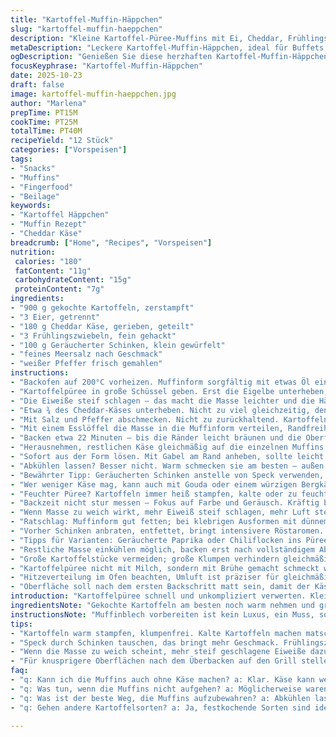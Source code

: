 ```yaml
---
title: "Kartoffel-Muffin-Häppchen"
slug: "kartoffel-muffin-haeppchen"
description: "Kleine Kartoffel-Püree-Muffins mit Ei, Cheddar, Frühlingszwiebeln und knusprigem Speck. Gebacken im Muffinblech, oben mit Käse überbacken. Die Menge an Käse wurde leicht reduziert, Eiweiß getrennt zugefügt für mehr Bindung. Speck durch Geräucherten Schinken ersetzt, der intensiver schmeckt. Backzeit etwas verlängert, bis die Ränder leicht goldbraun und fest sind. Einfach mit einer Gabel aus der Form lösen. Perfekt als Snack, Beilage oder Partyhäppchen."
metaDescription: "Leckere Kartoffel-Muffin-Häppchen, ideal für Buffets oder als Snack. Außen knusprig, innen cremig mit Cheddar und Schinken."
ogDescription: "Genießen Sie diese herzhaften Kartoffel-Muffin-Häppchen mit Cheddar und Geräuchertem Schinken, perfekt für jeden Anlass."
focusKeyphrase: "Kartoffel-Muffin-Häppchen"
date: 2025-10-23
draft: false
image: kartoffel-muffin-haeppchen.jpg
author: "Marlena"
prepTime: PT15M
cookTime: PT25M
totalTime: PT40M
recipeYield: "12 Stück"
categories: ["Vorspeisen"]
tags:
- "Snacks"
- "Muffins"
- "Fingerfood"
- "Beilage"
keywords:
- "Kartoffel Häppchen"
- "Muffin Rezept"
- "Cheddar Käse"
breadcrumb: ["Home", "Recipes", "Vorspeisen"]
nutrition: 
 calories: "180"
 fatContent: "11g"
 carbohydrateContent: "15g"
 proteinContent: "7g"
ingredients:
- "900 g gekochte Kartoffeln, zerstampft"
- "3 Eier, getrennt"
- "180 g Cheddar Käse, gerieben, geteilt"
- "3 Frühlingszwiebeln, fein gehackt"
- "100 g Geräucherter Schinken, klein gewürfelt"
- "feines Meersalz nach Geschmack"
- "weißer Pfeffer frisch gemahlen"
instructions:
- "Backofen auf 200°C vorheizen. Muffinform sorgfältig mit etwas Öl einsprühen; zu wenig Fett macht spätes Kleben unerträglich."
- "Kartoffelpüree in große Schüssel geben. Erst die Eigelbe unterheben, gibt reichlich Bindung, dann Frühlingszwiebeln und Schinken zugeben. Zügig mischen, um Kloßbildung zu vermeiden."
- "Die Eiweiße steif schlagen — das macht die Masse leichter und die Häppchen fluffiger. Vorsichtig unterziehen, sonst geht die Luft verloren."
- "Etwa ¾ des Cheddar-Käses unterheben. Nicht zu viel gleichzeitig, denn zu viel Käse macht Masse zu weich und führt zu Durchweichen während des Backens."
- "Mit Salz und Pfeffer abschmecken. Nicht zu zurückhaltend. Kartoffeln brauchen den penetranten Kick, sonst schmeckt die Mischung fade."
- "Mit einem Esslöffel die Masse in die Muffinform verteilen, Randfreiheit behalten — sonst kriegt man den Häppchen nachher keinen Halt mehr."
- "Backen etwa 22 Minuten — bis die Ränder leicht bräunen und die Oberflächen matt werden. Tipp: schön knisterndes Geräusch beim Herausnehmen, wenn das Innerste fest ist."
- "Herausnehmen, restlichen Käse gleichmäßig auf die einzelnen Muffins streuen. Schnell zurück in den Ofen, nur noch 3 Minuten, bis der Käse schmilzt und Blasen wirft."
- "Sofort aus der Form lösen. Mit Gabel am Rand anheben, sollte leicht rausgehen. Klappt das nicht, nicht mit Gewalt ziehen, sondern kurz nochmal rein, Wärme hilft."
- "Abkühlen lassen? Besser nicht. Warm schmecken sie am besten — außen zart-kross, innen cremig. Reste halten sich gut, leicht aufzuwärmen in Pfanne mit Deckel."
- "Bewährter Tipp: Geräucherten Schinken anstelle von Speck verwenden, gibt aromatische Tiefe, ohne zu fett zu sein."
- "Wer weniger Käse mag, kann auch mit Gouda oder einem würzigen Bergkäse experimentieren, der verwandelt Textur und Geschmack beträchtlich."
- "Feuchter Püree? Kartoffeln immer heiß stampfen, kalte oder zu feuchte Kartoffeln geben matschige Häppchen, das Timing beim Ausbacken leidet."
- "Backzeit nicht stur messen — Fokus auf Farbe und Geräusch. Kräftig bräunen darf nicht fehlen. Zu hell = roh in der Mitte; zu dunkel → bitter."
- "Wenn Masse zu weich wirkt, mehr Eiweiß steif schlagen, mehr Luft stellt die Festigkeit wieder her."
- "Ratschlag: Muffinform gut fetten; bei klebrigen Ausformen mit dünnem Messer oder Silikonschaber vorsichtig an den Rändern lösen."
- "Vorher Schinken anbraten, entfettet, bringt intensivere Röstaromen. Roh rein wirft Fett, macht Muffins schwammig."
- "Tipps für Varianten: Geräucherte Paprika oder Chiliflocken ins Püree einrühren — wärmt Geschmack auf. Wer`s mediterraner mag, Olivenöl statt Öl zum Einfetten verwenden."
- "Restliche Masse einkühlen möglich, backen erst nach vollständigem Abkühlen. Ergibt kompaktere Haftung, leichter zu verarbeiten."
- "Große Kartoffelstücke vermeiden; große Klumpen verhindern gleichmäßige Backentwicklung."
- "Kartoffelpüree nicht mit Milch, sondern mit Brühe gemacht schmeckt würziger. Meersalz und Pfeffer nicht sparen — Kartoffelgeschmack braucht Drehmoment."
- "Hitzeverteilung im Ofen beachten, Umluft ist präziser für gleichmäßige Bräune. Beim Einschieben mittlere Schiene wählen."
- "Oberfläche soll nach dem ersten Backschritt matt sein, damit der Käse beim Überbacken schön zerläuft und nicht zu schnell verbrennt."
introduction: "Kartoffelpüree schnell und unkompliziert verwerten. Kleine Muffins aus Püree hatte ich früher oft zu lasch gemacht — trocken, ohne Biss. Mit frischem Eiweiß, das ich steif geschlagen habe, wird die Textur flauschiger, fast souffléartig. Geräucherter Schinken statt Standard-Speck bringt rauchige Tiefe, nicht so fettlastig. Am besten im Rahmen eines Büffets, warm servieren, dazu ein frischer Salat. Püree richtig abgestimmt, nur eine Prise Meersalz und ausreichend Pfeffer. Käse unter Teig und dann noch darauf — entfaltet zwei Schmelz-Aromen, die sich im Mund fein abwechseln. Wärmeentwicklung im Ofen beobachten, nicht nur Zeit. Geräusch und Farbe geben klare Backsignale, die ich nach Jahren in der Küche schätze. Wenn der Rand knackig wird und der Muffin sich leicht vom Rand löst, weiß ich Bescheid. Eier vorsichtig unterheben, sonst fällt das Volumen zusammen – hab ich mehr als einmal gelernt."
ingredientsNote: "Gekochte Kartoffeln am besten noch warm nehmen und gründlich zerstampfen, keine Klümpchen. Aus früheren Versuchen habe ich gelernt: Püree nicht schluckig machen. Eier trennen — macht diese Muffins locker. Geräucherten Schinken fein würfeln, alternativ magerer Bacon, gut ausgebraten. Frühlingszwiebeln geben Frische, milder Lauch geht auch. Käse sollte mittelfest sein, Cheddar mit Biss. Abgestimmtes Salz, Meersalz ziehe ich vor. Weißer Pfeffer optisch unauffällig, harmoniert gut. Muffinform mit Öl einsprühen ist besser als fetten mit Pinsel — gleichmäßiger, weniger Sauerei. Wenn kein Backofen besteht, geht Heißluft-Grill, aber die Backzeit anpassen, oft schneller gar."
instructionsNote: "Muffinblech vorbereiten ist kein Luxus, ein Muss, sonst gibt es Ärger beim Stürzen. Kartoffelpüree mit Eigelb zuerst mischen, gibt die Basis. Dann locker unter die steif geschlagenen Eiweiße heben, dabei nicht zu grob. Sonst macht du dir die ganze Luft kaputt. Teig nicht zu flüssig oder zu fest halten. Sind die Ränder schön goldbraun, hört man manchmal ein leichtes Knacken — Zeichen, dass die Hitze durch ist. Bei der Käseschicht unbedingt Temperatur etwas runter nach der Ersten Phase, sonst verbrennt der Käse schnell. Raus aus dem Ofen bedeutet nicht gleich servieren. Kurz ankühlen lassen, stürzen, innen etwas absetzen lassen, dann zerfällt nichts. Muffinform-Notfall: Muffins mit dünnem Messer umfahren, wenn festgeklebt. Willst du knusprigere Gruppen, nach dem Überbacken nochmal kurz auf Grill stellen, aber das geht schnell zu weit."
tips:
- "Kartoffeln warm stampfen, klumpenfrei. Kalte Kartoffeln machen matschige Muffins. Eier trennen, so wird die Textur locker. Bei der Mengenverteilung nicht überladen, das Püree bleibt leicht und fluffig. Höre genau hin, wenn du die Muffins backst: ein leichtes Knacken zeigt, dass die Hülle knusprig wird."
- "Speck durch Schinken tauschen, das bringt mehr Geschmack. Frühlingszwiebeln verleihen Frische, Lauch würde auch passen. Käse passt am besten, wenn er mittelfest ist. Bei der Backzeit auf die Farbe achten, goldbraun ist das Ziel. Schön gleichmäßig verteilen, sonst wird's uneben."
- "Wenn die Masse zu weich scheint, mehr steif geschlagene Eiweiße dazu geben. Das hilft bei der Bindung. Und beim Würzen: immer mutig sein, Meersalz und weißer Pfeffer sind wichtig. Das Aroma entfaltet sich erst richtig, wenn gewürzt wird. Wenn die Muffins kleben bleiben, ein dünnes Messer rundherum führen."
- "Für knusprigere Oberflächen nach dem Überbacken auf den Grill stellen, passt aber auf die Zeit. Reste halten sich gut im Kühlschrank. Aufwärmen in einer Pfanne hält sie knusprig. Ein extra Tipp: Püree nicht mit Milch, sondern Brühe machen. Das hebt den Geschmack. Für würzigen Kick: Geräucherte Paprika einrühren."
faq:
- "q: Kann ich die Muffins auch ohne Käse machen? a: Klar. Käse kann weggelassen werden. Dafür die Würzung anpassen. Mehr Frühlingszwiebeln oder andere Kräuter nutzen. Das Aroma bleibt wichtig."
- "q: Was tun, wenn die Muffins nicht aufgehen? a: Möglicherweise waren die Eiweiße nicht genügend steif geschlagen. Wichtig ist, vorsichtig unterheben. Temperatur im Ofen beachten. Zu hohe Hitze kann sie abflattern lassen."
- "q: Was ist der beste Weg, die Muffins aufzubewahren? a: Abkühlen lassen, dann im Kühlschrank aufbewahren. In der Mikrowelle wieder weich, nicht knusprig. In der Pfanne aufwärmen macht sie wieder gut. Auch im Backofen möglich."
- "q: Gehen andere Kartoffelsorten? a: Ja, festkochende Sorten sind ideal. Mehlige Kartoffeln ergeben möglicherweise matschige Muffins. Wichtig: immer gut stampfen. Klumpen vermeiden."

---
```

